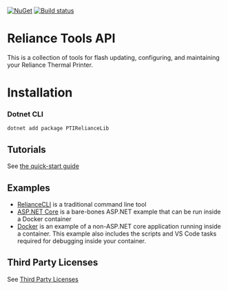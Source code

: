 [![NuGet](https://img.shields.io/nuget/v/PTIRelianceLib.svg?style=flat-square)](https://www.nuget.org/packages/PTIRelianceLib/)
[![Build status](https://ci.appveyor.com/api/projects/status/jjwwqnue2al1j5c5/branch/master?svg=true)](https://ci.appveyor.com/project/catodd/pti-reliance-tools/branch/master)
# Reliance Tools API
This is a collection of tools for flash updating, configuring, and maintaining your Reliance Thermal Printer.

# Installation    
### Dotnet CLI

    dotnet add package PTIRelianceLib

## Tutorials
See [the quick-start guide](http://developers.pyramidacceptors.com/PTI.Reliance.Tools/)

## Examples
- [RelianceCLI](RelianceCLI) is a traditional command line tool
- [ASP.NET Core](samples/reliance-asp-core-docker) is a bare-bones ASP.NET example that can be run inside a Docker container
- [Docker](samples/reliance--docker) is an example of a non-ASP.NET core application running inside a container. This example also includes the scripts and VS Code tasks required for debugging inside your container.
## Third Party Licenses
See [Third Party Licenses](third-party-license-readme.md)
